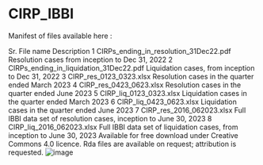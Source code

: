 # CIRP_IBBI
Manifest of  files available here :

Sr.  File name	                            Description
1	CIRPs_ending_in_resolution_31Dec22.pdf	  Resolution cases from inception to Dec 31, 2022
2	CIRPs_ending_in_liquidation_31Dec22.pdf	  Liquidation cases, from inception to Dec 31, 2022
3	CIRP_res_0123_0323.xlsx	                  Resolution cases in the quarter ended March 2023
4	CIRP_res_0423_0623.xlsx	                  Resolution cases in the quarter ended June 2023
5	CIRP_liq_0123_0323.xlsx	                  Liquidation cases in the quarter ended March 2023
6	CIRP_liq_0423_0623.xlsx	                  Liquidation cases in the quarter ended June 2023
7	CIRP_res_2016_062023.xlsx	                Full IBBI data set of resolution cases,  inception to June 30, 2023
8	CIRP_liq_2016_062023.xlsx	                Full IBBI data set of liquidation cases, from inception to June 30, 2023
Available for free download under Creative Commons 4.0 licence. Rda files are available on request; attribution is requested.
![image](https://github.com/pradeepraje/IBBI/assets/8596053/fac46d86-d452-45ad-9133-f7c4dcfed1fd)
